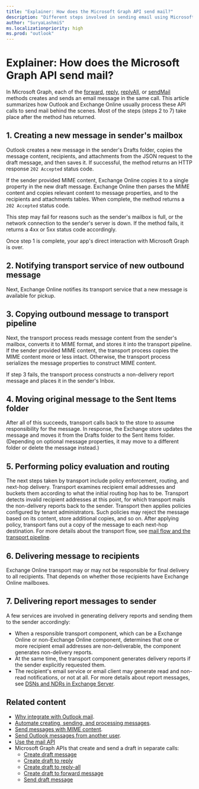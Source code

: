 ```yaml
---
title: "Explainer: How does the Microsoft Graph API send mail?"
description: "Different steps involved in sending email using Microsoft Graph API till delivery."
author: "SuryaLashmiS"
ms.localizationpriority: high
ms.prod: "outlook"
---
```


# Explainer: How does the Microsoft Graph API send mail?
In Microsoft Graph, each of the [forward](/graph/api/message-forward), [reply](/graph/api/message-reply), [replyAll](/graph/api/message-replyAll), or [sendMail](/graph/api/user-sendmail) methods creates and sends an email message in the same call. This article summarizes how Outlook and Exchange Online usually process these API calls to send mail behind the scenes. Most of the steps (steps 2 to 7) take place after the method has returned.


## 1. Creating a new message in sender's mailbox
Outlook creates a new message in the sender's Drafts folder, copies the message content, recipients, and attachments from the JSON request to the draft message, and
then saves it. If successful, the method returns an HTTP response `202 Accepted` status code.

If the sender provided MIME content, Exchange Online copies it to a single property in the new draft message. Exchange Online then parses the MIME content and copies relevant content to message properties, and to the recipients and attachments tables. When complete, the method returns a `202 Accepted` status code.

This step may fail for reasons such as the sender's mailbox is full, or the network connection to the sender's server is down. If the method fails, it returns a 4xx or 5xx status code accordingly.

Once step 1 is complete, your app's direct interaction with Microsoft Graph is over.

## 2. Notifying transport service of new outbound message
Next, Exchange Online notifies its transport service that a new message is available for pickup.

## 3. Copying outbound message to transport pipeline
Next, the transport process reads message content from the sender's mailbox, converts it to MIME format, and stores it into the transport pipeline. If the sender
provided MIME content, the transport process copies the MIME content more or less intact. Otherwise, the transport process serializes the message properties to construct MIME content.

If step 3 fails, the transport process constructs a non-delivery report message and places it in the sender's Inbox.

## 4. Moving original message to the Sent Items folder
After all of this succeeds, transport calls back to the store to assume responsibility for the message. In response, the Exchange store updates the message and
moves it from the Drafts folder to the Sent Items folder. (Depending on optional message properties, it may move to a different folder or delete the message instead.)

## 5. Performing policy evaluation and routing
The next steps taken by transport include policy enforcement, routing, and next-hop delivery. Transport examines recipient email addresses and buckets them according
to what the initial routing hop has to be. Transport detects invalid recipient addresses at this point, for which transport mails the non-delivery reports back to the
sender. Transport then applies policies configured by tenant administrators. Such policies may reject the message based on its content, store additional copies, and
so on. After applying policy, transport fans out a copy of the message to each next-hop destination. For more details about the transport flow, see [mail flow
and the transport pipeline](/Exchange/mail-flow/mail-flow).

## 6. Delivering message to recipients
Exchange Online transport may or may not be responsible for final delivery to all recipients. That depends on whether those recipients have Exchange Online mailboxes.

## 7. Delivering report messages to sender
A few services are involved in generating delivery reports and sending them to the sender accordingly:
- When a responsible transport component, which can be a Exchange Online or non-Exchange Online component, determines that one or more recipient email
addresses are non-deliverable, the component generates non-delivery reports.
- At the same time, the transport component generates delivery reports if the sender explicitly requested them.
- The recipient's email service or email client may generate read and non-read notifications, or not at all.
For more details about report messages, see [DSNs and NDRs in Exchange Server](/exchange/mail-flow/non-delivery-reports-and-bounce-messages/non-delivery-reports-and-bounce-messages).


## Related content

- [Why integrate with Outlook mail](outlook-mail-concept-overview.md).
- [Automate creating, sending, and processing messages](outlook-create-send-messages.md).
- [Send messages with MIME content](outlook-send-mime-message.md).
- [Send Outlook messages from another user](outlook-send-mail-from-other-user.md).
- [Use the mail API](/graph/api/resources/mail-api-overview)
- Microsoft Graph APIs that create and send a draft in separate calls:
  - [Create draft message](/graph/api/user-post-messages)
  - [Create draft to reply](/graph/api/message-createreply)
  - [Create draft to reply-all](/graph/api/message-createreplyall)
  - [Create draft to forward message](/graph/api/message-createforward)
  - [Send draft message](/graph/api/message-send)
